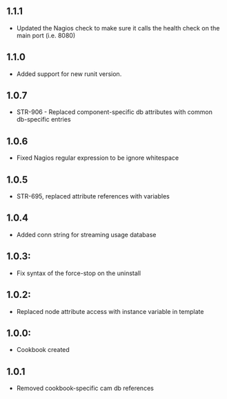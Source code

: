 ## 1.1.1
* Updated the Nagios check to make sure it calls the health check on the main port (i.e. 8080)

## 1.1.0
* Added support for new runit version.

## 1.0.7 
* STR-906 - Replaced component-specific db attributes with common db-specific entries

## 1.0.6
* Fixed Nagios regular expression to be ignore whitespace

## 1.0.5
* STR-695, replaced attribute references with variables

## 1.0.4
* Added conn string for streaming usage database

## 1.0.3:
* Fix syntax of the force-stop on the uninstall

## 1.0.2:
* Replaced node attribute access with instance variable in template

## 1.0.0:
* Cookbook created

## 1.0.1
* Removed cookbook-specific cam db references 
